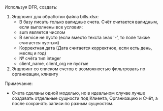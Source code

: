 Используя DFR, создать:
1. Эндпоинт для обработки файла bills.xlsx:
   - В базу писать только валидные счета. Счёт считается валидным, если выполнены все условия:
   - sum является числом
   - В service не пусто (если вместо текста знак '-', то поле также считается пустым)
   - Корректная дата (Дата считается корректное, если есть день, месяц и год)
   - № счёта тип integer
   - client_name, client_org не пустые
2. Эндпоинт со списком счетов с возможностью фильтровать по организации, клиенту

Примечание:
- Счета сделаны одной моделью, но в идеальном случае лучше создавать отдельные сущности под Клиента, Организацию и Счёт, а после сохранять записи по разным сущностям. 
